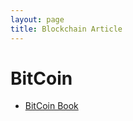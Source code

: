 ```yaml
---
layout: page
title: Blockchain Article
---
```


# BitCoin

* [BitCoin Book](https://github.com/bitcoinbook/bitcoinbook/blob/develop/ch09.asciidoc)
